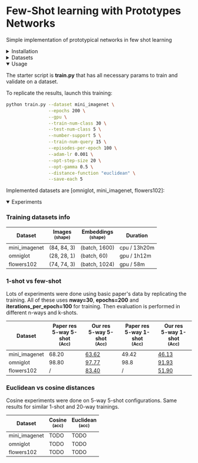 # Few-Shot learning with Prototypes Networks
Simple implementation of prototypical networks in few shot learning

<details>
<summary>Installation</summary>

Create a conda/virtualenv with all necessary packages:

### Conda

`conda create --name fs-learn --file ./requirements.txt`

`conda activate fs-learn`

### Venv

`python -m pip install virtualenv`

`virtualenv venv-fs-learn`

`source venv/bin/activate`

`python -m pip install ./requirements.txt`

</details>

<details>
<summary>Datasets</summary>

We used 3 main classification datasets:
- **mini_imagenet**: a collection of 100 real-world objects classes as rgb images.
  - total: 60,000
  - splits: 64 train, 16 val, 20 test (according to Vinyals et al)
  - Used in paper
  - ![](docs/images/mini_imagenet_dataset.png)
- **omniglot**: a collection of 1623 classes of handwritted characters. Each image is then rotated 3 more times by 90 degrees.
  - total: 32460 real, plus 4 rotations per image
  - splits: 1032 train, 172 val, 464 test (according to Vinyals et al)
  - Used in paper
  - ![](docs/images/omniglot_dataset.jpg)
- **flowers102**: a collection of 102 real-world flowers classes as rgb images.
  - total: 32460 real, plus 4 rotations per image
  - splits: 64 train, 16 val, 22 test (random seed for splits)
  - **NOT** Used in paper
  - ![](docs/images/flowers102_dataset.png)
</details>

<details open>
<summary>Usage</summary>

The starter script is **train.py** that has all necessary params to train and validate on a dataset.

To replicate the results, launch this training:

```bash
python train.py --dataset mini_imagenet \
                --epochs 200 \
                --gpu \
                --train-num-class 30 \
                --test-num-class 5 \
                --number-support 5 \
                --train-num-query 15 \
                --episodes-per-epoch 100 \
                --adam-lr 0.001 \
                --opt-step-size 20 \
                --opt-gamma 0.5 \
                --distance-function "euclidean" \
                --save-each 5
```

Implemented datasets are [omniglot, mini_imagenet, flowers102]:

</details>

<details open>
<summary>Experiments</summary>

### Training datasets info

| Dataset | Images<br><sup>(shape) | Embeddings<br><sup>(shape) | Duration     |
|---------|------------------------|----------------------------|--|
| mini_imagenet | (84, 84, 3)            | (batch, 1600)              | cpu / 13h20m |
| omniglot | (28, 28, 1)            | (batch, 60)                | gpu / 1h12m  |
| flowers102 | (74, 74, 3)            | (batch, 1024)              | gpu / 58m    |

### 1-shot vs few-shot

Lots of experiments were done using basic paper's data by replicating the training.
All of these uses **nway=30**, **epochs=200** and **iterations_per_epoch=100** for training.
Then evaluation is performed in different n-ways and k-shots.

| Dataset       | Paper res<br>5-way 5-shot<br><sup>(Acc) | Our res<br>5-way 5-shot<br><sup>(Acc)                                                                                       | Paper res<br>5-way 1-shot<br><sup>(Acc) | Our res<br>5-way 1-shot<br><sup>(Acc)                                                                                   |
|---------------|-----------------------------------------|-----------------------------------------------------------------------------------------------------------------------------|-----------------------------------------|-------------------------------------------------------------------------------------------------------------------------|
| mini_imagenet | 68.20                                   | [63.62](https://github.com/fabian57fabian/fewshot-learning-prototypical-networks/results/mini_imagenet/train_5shot.png)     | 49.42                                   | [46.13](https://github.com/fabian57fabian/fewshot-learning-prototypical-networks/results/mini_imagenet/train_1shot.png) |
| omniglot      | 98.80                                   | [97.77](https://github.com/fabian57fabian/fewshot-learning-prototypical-networks/results/omniglot/train_5shot.png)          | 98.8                                    | [91.93](https://github.com/fabian57fabian/fewshot-learning-prototypical-networks/results/omniglot/train_1shot.png)      | 
| flowers102    | /                                       | [83.40](https://github.com/fabian57fabian/fewshot-learning-prototypical-networks/results/flowers102/train_5shot.png) | /                                       | [51.90](https://github.com/fabian57fabian/fewshot-learning-prototypical-networks/results/flowers102/train_1shot.png)    | 

### Euclidean vs cosine distances

Cosine experiments were done on 5-way 5-shot configurations.
Same results for similar 1-shot and 20-way trainings.

| Dataset | Cosine<br><sup>(acc) | Euclidean<br><sup>(acc) |
|---------|----------------------|-------------------------|
| mini_imagenet | TODO                 | TODO                       |
| omniglot | TODO                 | TODO                      |
| flowers102 | TODO                 | TODO                       |


</details>